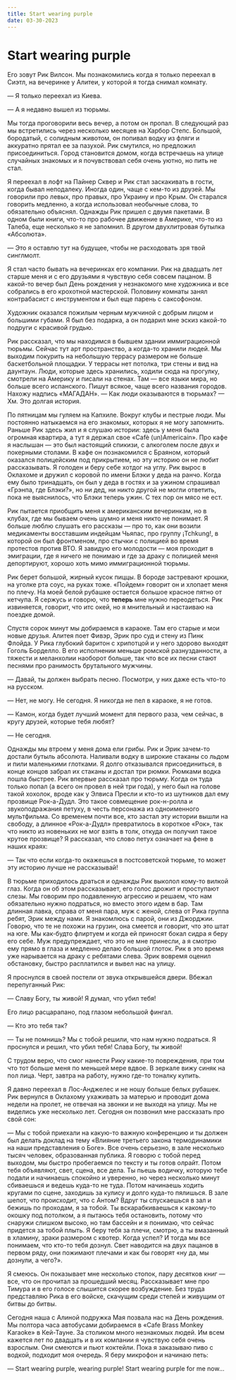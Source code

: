```yaml
---
title: Start wearing purple
date: 03-30-2023
---
```


# Start wearing purple
Его зовут Рик Вилсон. Мы познакомились когда я только переехал в Сиэтл, на вечеринке у Алитеи, у которой я тогда снимал комнату.

— Я только переехал из Киева.

— А я недавно вышел из тюрьмы.

Мы тогда проговорили весь вечер, а потом он пропал. В следующий раз мы встретились через несколько месяцев на Харбор Степс. Большой, бородатый, с солидным животом, он попивал водку из фляги и аккуратно прятал ее за пазухой. Рик смутился, но предложил присоединиться. Город становится домом, когда встречаешь на улице случайных знакомых и я почувствовал себя очень уютно, но пить не стал.

Я переехал в лофт на Пайнер Сквер и Рик стал заскакивать в гости, когда бывал неподалеку. Иногда один, чаще с кем-то из друзей. Мы говорили про левых, про правых, про Украину и про Крым. Он старался говорить медленно, а когда использовал необычные слова, то обязательно объяснял. Однажды Рик пришел с двумя пакетами. В одном были книги, что-то про рабочее движение в Америке, что-то из Талеба, еще несколько я не запомнил. В другом двухлитровая бутылка «Абсолюта».

— Это я оставлю тут на будущее, чтобы не расходовать зря твой синглмолт.

Я стал часто бывать на вечеринках его компании. Рик на двадцать лет старше меня и с его друзьями я чувствую себя совсем пацаном. В какой-то вечер был День рождения у незнакомого мне художника и все собрались в его крохотной мастерской. Половину комнаты занял контрабасист с инструментом и был еще парень с саксофоном. 

Художник оказался пожилым черным мужчиной с добрым лицом и большими губами. Я был без подарка, а он подарил мне эскиз какой-то подруги с красивой грудью.

Рик рассказал, что мы находимся в бывшем здании иммиграционной тюрьмы. Сейчас тут арт пространство, а когда-то хранили людей. Мы выходим покурить на небольшую террасу размером не больше баскетбольной площадки. У террасы нет потолка, три стены и вид на даунтаун. Люди, которые здесь хранились, ходили сюда на прогулку, смотрели на Америку и писали на стенах. Там — все языки мира, но больше всего испанского. Пишут всякое, чаще всего названия городов. Нахожу надпись «МАГАДАН».
— Как люди оказываются в тюрьмах?
— Хм. Это долгая история.

По пятницам мы гуляем на Капхиле. Вокруг клубы и пестрые люди. Мы постоянно натыкаемся на его знакомых, которых я не могу запомнить. Раньше Рик здесь жил и я слушаю истории: здесь у меня была огромная квартира, а тут я держал свое «Cafè (un)Americain». Про кафе я наслышан — это был настоящий спикизи, с алкоголем после двух и покерными столами. В кафе он познакомился с Браяном, который оказался полицейским под прикрытием, но эту историю он не любит рассказывать. Я голоден и беру себе хотдог на углу. Рик вырос в Оклахоме и дружил с коровой по имени Блэки у деда на ранчо. Когда ему было тринадцать, он был у деда в гостях и за ужином спрашивал «Грэнпа, где Блэки?», но ни дед, ни никто другой не могли ответить, пока не выяснилось, что Блэки теперь ужин. С тех пор он мясо не ест.

Рик пытается приобщить меня к американским вечеринкам, но в клубах, где мы бываем очень шумно и меня никто не понимает. Я больше люблю слушать его рассказы — про то, как они возили медикаменты восставшим индейцам Чьяпас, про группу ¡Tchkung!, в которой он был фронтменом, про стычки с полицией во время протестов против ВТО. Я завидую его молодости — моя проходит в эмиграции, где я ничего не понимаю и где за драку с полицией меня депортируют, хорошо хоть мимо иммиграционной тюрьмы.

Рик берет большой, жирный кусок пиццы. В бороде застревают крошки, на уголке рта соус, на руках тоже. «Пойдем» говорит он и хлопает меня по плечу. На моей белой рубашке остается большое красное пятно от кетчупа. Я сержусь и говорю, что **теперь** мне нужно переодеться. Рик извиняется, говорит, что итс окей, но я мнительный и настаиваю на поездке домой.

Спустя сорок минут мы добираемся в караоке. Там его старые и мои новые друзья. Алитея поет Фивэр, Эрик про суд и стену из Пинк Флойда. У Рика глубокий баритон с хрипотцой и у него здорово выходят Гоголь Борделло. В его исполнении меньше ромской разнузданности, а тяжести и меланхолии наоборот больше, так что все их песни стают песнями про ранимость брутального мужчины.

— Давай, ты должен выбрать песню. Посмотри, у них даже есть что-то на русском.

— Нет, не могу. Не сегодня. Я никогда не пел в караоке, я не готов.

— Камон, когда будет лучший момент для первого раза, чем сейчас, в кругу друзей, которые тебя любят?

— Не сегодня.

Однажды мы втроем у меня дома ели грибы. Рик и Эрик зачем-то достали бутыль абсолюта. Наливали водку в широкие стаканы со льдом и пили маленькими глотками. Я долго отказывался присоединиться, в конце концов забрал их стаканы и достал три рюмки. Рюмками водка пошла быстрее. Рик впервые рассказал про тюрьму. Когда он туда только попал (а всего он провел в ней три года), у него был на голове такой хохолок, вроде как у Элвиса Пресли и кто-то из шутников дал ему прозвище Рок-а-Дудл. Это такое совмещение рок-н-ролла и звукоподражания петуху, в честь персонажа из одноименного мультфильма. Со временем почти все, кто застал эту истории вышли на свободу, а длинное «Рок-а-Дудл» превратилось в короткое «Рок», так что никто из новеньких не мог взять в толк, откуда он получил такое крутое прозвище? Я рассказал, что слово петух означает на фене в наших краях:

— Так что если когда-то окажешься в постсоветской тюрьме, то может эту историю лучше не рассказывай!

В тюрьме приходилось драться и однажды Рик выколол кому-то вилкой глаз. Когда  он об этом рассказывает, его голос дрожит и проступают слезы. Мы говорим про подавленную агрессию и решаем, что нам обязательно нужно подраться, но вместо этого идем в бар. Там длинная лавка, справа от меня пара, муж с женой, слева от Рика группа ребят, Эрик между нами. Я знакомлюсь с парой, они из Джорджии. Говорю, что те не похожи на грузин, она смеется и говорит, что это штат на юге. Мы как-будто флиртуем и когда ей приносят бокал сидра я беру его себе. Муж предупреждает, что это не мне принесли, а я смотрю ему прямо в глаза и медленно делаю большой глоток. Рик в это время уже нарывается на драку с ребятами слева. Эрик вовремя оценил обстановку, быстро расплатился и вывел нас на улицу.

Я проснулся в своей постели от звука открывшейся двери. Вбежал перепуганный Рик:

— Славу Богу, ты живой! Я думал, что убил тебя!

Его лицо расцарапано, под глазом небольшой фингал.

— Кто это тебя так?

— Ты не помнишь? Мы с тобой решили, что нам нужно подраться. Я проснулся и решил, что убил тебя! Слава Богу, ты живой!

С трудом верю, что смог нанести Рику какие-то повреждения, при том что тот больше меня по меньшей мере вдвое. В зеркале вижу синяк на пол лица. Черт, завтра на работу, нужно где-то тоналку купить.

Я давно переехал в Лос-Анджелес и не ношу больше белых рубашек. Рик вернулся в Оклахому ухаживать за матерью и проводит дома недели на пролет, не отвечая на звонки и не выходя на улицу. Мы не виделись уже несколько лет. Сегодня он позвонил мне рассказать про свой сон:

— Мы с тобой приехали на какую-то важную конференцию и ты должен был делать доклад на тему «Влияние третьего закона термодинамики на наши представления о Боге». Все очень серьезно, в зале несколько тысяч человек, образованная публика. Я говорю с тобой перед выходом, мы быстро пробегаемся по тексту и ты готов олрайт. Потом тебя объявляют, свет, сцена, все дела. Ты пьешь водичку, которую тебе подали и начинаешь спокойно и уверенно, но через несколько минут сбиваешься и ведешь куда-то не туда. Потом начинаешь ходить кругами по сцене, заходишь за кулису и долго куда-то пялишься. В зале шепот, что происходит, что с Антом? Вдруг ты спускаешься в зал и бежишь по проходам, я за тобой. Ты вскарабкиваешься к какому-то окошку под потолком, а я пытаюсь тебя остановить, потому что снаружи слишком высоко, но там бассейн и я понимаю, что сейчас придется за тобой плыть. Я беру тебя за плечи, смотрю, а ты вмазанный в хламину, зраки размером с квотер. Когда успел? И тогда мы все понимаем, что кто-то тебя дознул. Свет наводится на двух пацанов в первом ряду, они пожимают плечами и как бы говорят «ну да, мы дознули, а чего?».

Я смеюсь. Он показывает мне несколько стопок, пару десятков книг — все, что он прочитал за прошедший месяц. Рассказывает мне про Тимура и в его голосе слышится скорее возбуждение. Без труда представляю Рика в его войске, скачущим среди степей и живущим от битвы до битвы.

Сегодня наша с Алиной подружка Мая позвала нас на День рождения. Мы полтора часа автобусами добираемся в «Cafe Brass Monkey Karaoke» в Кей-Тауне. За столиком много незнакомых людей. Им всем кажется лет по двадцать и в их компании я чувствую себя очень взрослым. Они смеются и пьют коктейли. Пока я заказываю пиво с водкой, подходит моя очередь. Я беру микрофон и начинаю петь:

— Start wearing purple, wearing purple! Start wearing purple for me now…
